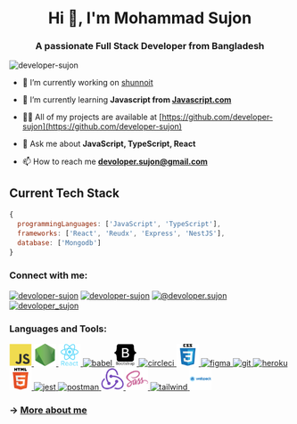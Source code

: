 <h1 align="center">Hi 👋, I'm Mohammad Sujon</h1>
<h3 align="center">A passionate Full Stack Developer from Bangladesh</h3>

<p align="left"> <img src="https://komarev.com/ghpvc/?username=developer-sujon&label=Profile%20views&color=0e75b6&style=flat" alt="developer-sujon" /> </p>

- 🔭 I’m currently working on [shunnoit](https://shunnoit.com)

- 🌱 I’m currently learning **Javascript from [Javascript.com](https://www.javascript.com/)**

- 👨‍💻 All of my projects are available at [https://github.com/developer-sujon](https://github.com/developer-sujon)

- 💬 Ask me about **JavaScript, TypeScript, React**

- 📫 How to reach me **devoloper.sujon@gmail.com**

## Current Tech Stack

```js
{
  programmingLanguages: ['JavaScript', 'TypeScript'],
  frameworks: ['React', 'Reudx', 'Express', 'NestJS'],
  database: ['Mongodb']
}
```

<h3 align="left">Connect with me:</h3>
<p align="left">
<a href="https://www.linkedin.com/in/devoloper-sujon" target="blank"><img align="center" src="https://cdn.jsdelivr.net/npm/simple-icons@3.0.1/icons/linkedin.svg" alt="devoloper-sujon" height="30" width="40" /></a>
<a href="https://www.facebook.com/developer.sujonbd" target="blank"><img align="center" src="https://cdn.jsdelivr.net/npm/simple-icons@3.0.1/icons/facebook.svg" alt="devoloper-sujon" height="30" width="40" /></a>
<a href="https://medium.com/@developer.sujon" target="blank"><img align="center" src="https://cdn.jsdelivr.net/npm/simple-icons@3.0.1/icons/medium.svg" alt="@devoloper.sujon" height="30" width="40" /></a>
<a href="https://www.hackerrank.com/developer_sujon" target="blank"><img align="center" src="https://cdn.jsdelivr.net/npm/simple-icons@3.0.1/icons/hackerrank.svg" alt="devoloper_sujon" height="30" width="40" /></a>
</p>

<h3 align="left">Languages and Tools:</h3>
<p align="left"> <a href="https://www.javascript.com/" target="_blank"> <img src="https://raw.githubusercontent.com/devicons/devicon/master/icons/javascript/javascript-original.svg" alt="javascript" width="40" height="40"/><a href="https://nodejs.org" target="_blank"> <img src="https://raw.githubusercontent.com/github/explore/80688e429a7d4ef2fca1e82350fe8e3517d3494d/topics/nodejs/nodejs.png" alt="nodejs" width="40" height="40"/> </a> </a><a href="https://reactjs.org/" target="_blank"> <img src="https://raw.githubusercontent.com/devicons/devicon/master/icons/react/react-original-wordmark.svg" alt="react" width="40" height="40"/> </a>  <a href="https://babeljs.io/" target="_blank"> <img src="https://www.vectorlogo.zone/logos/babeljs/babeljs-icon.svg" alt="babel" width="40" height="40"/> </a> <a href="https://getbootstrap.com" target="_blank"> <img src="https://raw.githubusercontent.com/devicons/devicon/master/icons/bootstrap/bootstrap-plain-wordmark.svg" alt="bootstrap" width="40" height="40"/> </a> <a href="https://circleci.com" target="_blank"> <img src="https://www.vectorlogo.zone/logos/circleci/circleci-icon.svg" alt="circleci" width="40" height="40"/> </a> <a href="https://www.w3schools.com/css/" target="_blank"> <img src="https://raw.githubusercontent.com/devicons/devicon/master/icons/css3/css3-original-wordmark.svg" alt="css3" width="40" height="40"/> </a> <a href="https://www.figma.com/" target="_blank"> <img src="https://www.vectorlogo.zone/logos/figma/figma-icon.svg" alt="figma" width="40" height="40"/> </a> <a href="https://git-scm.com/" target="_blank"> <img src="https://www.vectorlogo.zone/logos/git-scm/git-scm-icon.svg" alt="git" width="40" height="40"/> </a> <a href="https://heroku.com" target="_blank"> <img src="https://www.vectorlogo.zone/logos/heroku/heroku-icon.svg" alt="heroku" width="40" height="40"/> </a> <a href="https://www.w3.org/html/" target="_blank"> <img src="https://raw.githubusercontent.com/devicons/devicon/master/icons/html5/html5-original-wordmark.svg" alt="html5" width="40" height="40"/> </a>  <a href="https://jestjs.io" target="_blank"> <img src="https://www.vectorlogo.zone/logos/jestjsio/jestjsio-icon.svg" alt="jest" width="40" height="40"/> </a> <a href="https://postman.com" target="_blank"> <img src="https://www.vectorlogo.zone/logos/getpostman/getpostman-icon.svg" alt="postman" width="40" height="40"/> </a> <a href="https://redux.js.org" target="_blank"> <img src="https://raw.githubusercontent.com/devicons/devicon/master/icons/redux/redux-original.svg" alt="redux" width="40" height="40"/> </a> <a href="https://sass-lang.com" target="_blank"> <img src="https://raw.githubusercontent.com/devicons/devicon/master/icons/sass/sass-original.svg" alt="sass" width="40" height="40"/> </a> <a href="https://tailwindcss.com/" target="_blank"> <img src="https://www.vectorlogo.zone/logos/tailwindcss/tailwindcss-icon.svg" alt="tailwind" width="40" height="40"/> </a>  <a href="https://webpack.js.org" target="_blank"> <img src="https://raw.githubusercontent.com/devicons/devicon/d00d0969292a6569d45b06d3f350f463a0107b0d/icons/webpack/webpack-original-wordmark.svg" alt="webpack" width="40" height="40"/> </a> </p>


### &rarr; [More about me](https://www.sujon.one)
